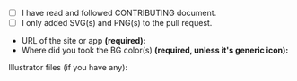 <!--
#########################
## ACCEPT REQUIREMENTS ##
#########################

CONTRIBUTING doc: https://github.com/krisu5/aegis-icons/blob/master/CONTRIBUTING.md

Replace space with x inside of the brackets: [ ] -> [x]
-->

- [ ] I have read and followed CONTRIBUTING document.
- [ ] I only added SVG(s) and PNG(s) to the pull request.
- URL of the site or app **(required):** 
- Where did you took the BG color(s) **(required, unless it's generic icon):** 
<!-- ^^^ Did you use logo colors or something else? Link the page, if you used colors from website. -->

Illustrator files (if you have any):

<!-- ^^^ ADD AI FILES HERE ABOVE THIS LINE ^^^
Zip the files (Github doesn't accept AI files as is there). -->